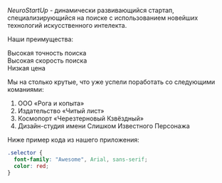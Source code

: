 *NeuroStartUp* - динамически развивающийся стартап, специализирующийся на поиске с использованием новейших технологий искусственного интелекта.

Наши преимущества:

Высокая точность поиска  
Высокая скорость поиска  
Низкая цена  

Мы на столько крутые, что уже успели поработать со следующими команиями:

1. ООО «Рога и копыта»
2. Издательство «Читый лист»
3. Космопорт «Черезтерновый Кзвёздный»
4. Дизайн-студия имени Слишком Известного Персонажа

Ниже пример кода из нашего приложения:

```css
.selector {
  font-family: "Awesome", Arial, sans-serif;
  color: red;
}
```

